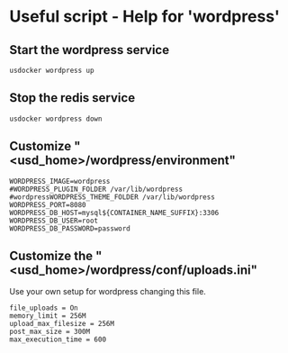 # Useful script - Help for 'wordpress'

## Start the wordpress service

```
usdocker wordpress up
```

## Stop the redis service 

```
usdocker wordpress down
```

## Customize "<usd_home>/wordpress/environment"

```
WORDPRESS_IMAGE=wordpress
#WORDPRESS_PLUGIN_FOLDER /var/lib/wordpress
#wordpressWORDPRESS_THEME_FOLDER /var/lib/wordpress
WORDPRESS_PORT=8080
WORDPRESS_DB_HOST=mysql${CONTAINER_NAME_SUFFIX}:3306
WORDPRESS_DB_USER=root
WORDPRESS_DB_PASSWORD=password
```

## Customize the "<usd_home>/wordpress/conf/uploads.ini"

Use your own setup for wordpress changing this file. 

```
file_uploads = On
memory_limit = 256M
upload_max_filesize = 256M
post_max_size = 300M
max_execution_time = 600
```
